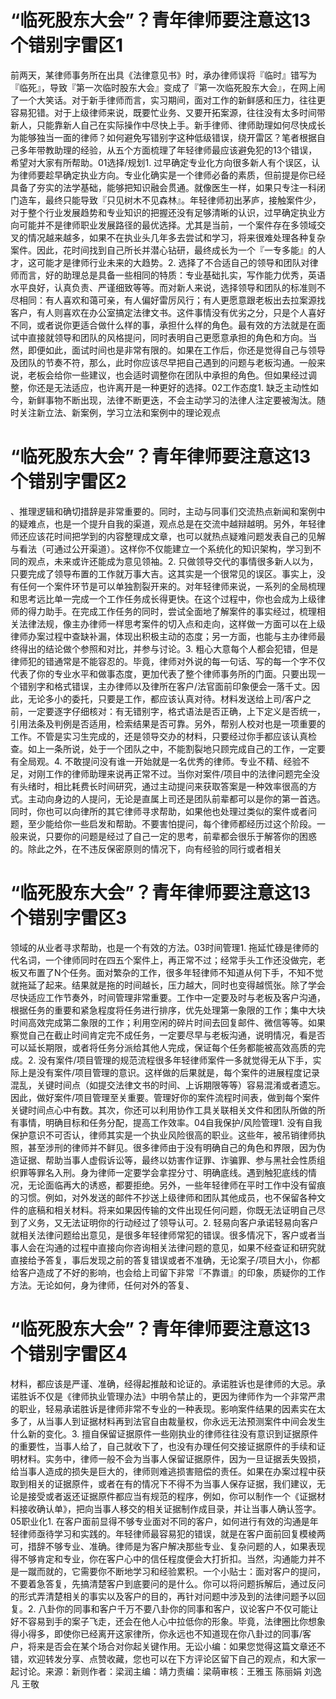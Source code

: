 # “临死股东大会”？青年律师要注意这13个错别字雷区1

前两天，某律师事务所在出具《法律意见书》时，承办律师误将『临时』错写为『临死』，导致『第一次临时股东大会』变成了『第一次临死股东大会』，在网上闹了一个大笑话。对于新手律师而言，实习期间，面对工作的新鲜感和压力，往往更容易犯错。对于上级律师来说，既要忙业务、又要开拓案源，往往没有太多时间带新人，只能靠新人自己在实际操作中尽快上手。新手律师、律师助理如何尽快成长为能够独当一面的律师？如何避免写错别字这种低级错误，绕开雷区？笔者根据自己多年带教助理的经验，从五个方面梳理了年轻律师最应该避免犯的13个错误，希望对大家有所帮助。01选择/规划1. 过早确定专业化方向很多新人有个误区，认为律师要趁早确定执业方向。专业化确实是一个律师必备的素质，但前提是你已经具备了夯实的法学基础，能够把知识融会贯通。就像医生一样，如果只专注一科闭门造车，最终只能导致『只见树木不见森林』。年轻律师初出茅庐，接触案件少，对于整个行业发展趋势和专业知识的把握还没有足够清晰的认识，过早确定执业方向可能并不是律师职业发展路径的最优选择。尤其是当前，一个案件存在多领域交叉的情况越来越多，如果不在执业头几年多去尝试和学习，将来很难处理各种复杂案件。因此，花时间找到自己所长并潜心钻研，最终成长为一个『一专多能』的人才，这可能才是律师行业未来的大趋势。2. 选择了不合适自己的领导和团队对律师而言，好的助理总是具备一些相同的特质：专业基础扎实，写作能力优秀，英语水平良好，认真负责、严谨细致等等。而对新人来说，选择领导和团队的标准则不尽相同：有人喜欢和蔼可亲，有人偏好雷厉风行；有人更愿意跟老板出去拉案源找客户，有人则喜欢在办公室搞定法律文书。这件事情没有优劣之分，只是个人喜好不同，或者说你更适合做什么样的事，承担什么样的角色。最有效的方法就是在面试中直接就领导和团队的风格提问，同时表明自己更愿意承担的角色和方向。当然，即便如此，面试时间也是非常有限的。如果在工作后，你还是觉得自己与领导及团队的节奏不符，那么，此时你应该尽早把自己遇到的问题与老板沟通。一般来说，老板会给你一些建议，也会适时调整你在团队中承担的角色。但如果经过调整，你还是无法适应，也许离开是一种更好的选择。02工作态度1. 缺乏主动性如今，新鲜事物不断出现，法律不断更迭，不会主动学习的法律人注定要被淘汰。随时关注新立法、新案例，学习立法和案例中的理论观点

# “临死股东大会”？青年律师要注意这13个错别字雷区2

、推理逻辑和确切措辞是非常重要的。同时，主动与同事们交流热点新闻和案例中的疑难点，也是一个提升自我的渠道，观点总是在交流中越辩越明。另外，年轻律师还应该花时间把学到的内容整理成文章，也可以就热点疑难问题发表自己的见解与看法（可通过公开渠道）。这样你不仅能建立一个系统化的知识架构，学习到不同的观点，未来或许还能成为意见领袖。2. 只做领导交代的事情很多新人以为，只要完成了领导布置的工作就万事大吉。这其实是一个很常见的误区。事实上，没有任何一个案件环节是可以单独割裂开来的。对年轻律师来说，一系列的全局梳理和思考远比单一完成一个工作任务成长得更快。在这个过程中，你也会成为上级律师的得力助手。在完成工作任务的同时，尝试全面地了解案件的事实经过，梳理相关法律法规，像主办律师一样思考案件的切入点和走向，这样做一方面可以在上级律师办案过程中查缺补漏，体现出积极主动的态度；另一方面，也能与主办律师最终得出的结论做个参照和对比，并参与讨论。3. 粗心大意每个人都会犯错，但是律师犯的错通常是不能容忍的。毕竟，律师对外说的每一句话、写的每一个字不仅代表了你的专业水平和做事态度，更加代表了整个律师事务所的门面。只要出现一个错别字和格式错误，主办律师以及律所在客户/法官面前印象便会一落千丈。因此，无论多小的委托，只要是工作，都应该认真对待。材料发送给上司/客户之前，一定要逐字仔细核对：有无错别字，格式语法是否正确，上下定义是否统一，引用法条及判例是否适用，检索结果是否可靠。另外，帮别人校对也是一项重要的工作。不管是实习生完成的，还是领导交办的材料，只要经过你手都应该认真检查。如上一条所说，处于一个团队之中，不能割裂地只顾完成自己的工作，一定要有全局观。4. 不敢提问没有谁一开始就是一名优秀的律师。专业不精、经验不足，对刚工作的律师助理来说再正常不过。当你对案件/项目中的法律问题完全没有头绪时，相比耗费长时间研究，通过主动提问来获取答案是一种效率很高的方式。主动向身边的人提问，无论是直属上司还是团队前辈都可以是你的第一首选。同时，你也可以向律所的其它律师寻求帮助，如果他也处理过类似的案件或者问题，至少能给你一些启发和帮助。不要害怕提问，每个律师都经历过这个阶段。一般来说，只要你的问题是经过了自己一定的思考，前辈都会很乐于解答你的困惑的。除此之外，在不违反保密原则的情况下，向有经验的同行或者相关

# “临死股东大会”？青年律师要注意这13个错别字雷区3

领域的从业者寻求帮助，也是一个有效的方法。03时间管理1. 拖延忙碌是律师的代名词，一个律师同时在四五个案件上，再正常不过；经常手头工作还没做完，老板又布置了N个任务。面对繁杂的工作，很多年轻律师不知道从何下手，不知不觉就拖延了起来。结果就是拖的时间越长，压力越大，同时也变得越慌张。除了学会尽快适应工作节奏外，时间管理非常重要。工作中一定要及时与老板及客户沟通，根据任务的重要和紧急程度将任务进行排序，优先处理第一象限的工作；集中大块时间高效完成第二象限的工作；利用空闲的碎片时间去回复邮件、微信等等。如果察觉自己在截止时间肯定完不成任务，一定要尽早与老板沟通，说明情况，看是否可以延长期限，或者将任务分派给其他人完成，保证每个任务都能被高效高质的完成。2. 没有案件/项目管理的规范流程很多年轻律师案件一多就觉得无从下手，实际上是没有案件/项目管理的意识。这样做的后果就是，每个案件的进展程度记录混乱，关键时间点（如提交法律文书的时间、上诉期限等等）容易混淆或者遗忘。因此，做好案件/项目管理至关重要。管理好你的案件流程时间表，做到每个案件关键时间点心中有数。其次，你还可以利用协作工具关联相关文件和团队所做的所有事情，明确目标和任务分配，提高工作效率。04自我保护/风险管理1. 没有自我保护意识不可否认，律师其实是一个执业风险很高的职业。这些年，被吊销律师执照，甚至涉刑的律师并不鲜见。很多律师由于没有明确自己的角色和界限，因为伪造证据、帮助当事人虚假诉讼等，最终以妨害作证罪、诈骗罪、参与黑社会性质组织罪等罪名入刑。身为律师一定要学会拿捏分寸、明确底线。遇到触犯底线的情况，无论面临再大的诱惑，都要拒绝。另外，一些年轻律师在平时工作中没有留痕的习惯。例如，对外发送的邮件不抄送上级律师和团队其他成员，也不保留各种文件的底稿和相关材料。将来如果因传输的文件出现任何问题，你既无法证明自己尽到了义务，又无法证明你的行动经过了领导认可。2. 轻易向客户承诺轻易向客户就相关法律问题给出意见，是很多年轻律师常犯的错误。很多情况下，客户或者当事人会在沟通的过程中直接向你咨询相关法律问题的意见，如果不经查证和研究就直接给予答复，事后发现之前的答复错误或者不准确，无论案子/项目大小，你都给客户造成了不好的影响，也会给上司留下非常『不靠谱』的印象，质疑你的工作方法。无论如何，身为律师，任何对外的答复、

# “临死股东大会”？青年律师要注意这13个错别字雷区4

材料，都应该是严谨、准确，经得起推敲和论证的。承诺胜诉也是律师的大忌。承诺胜诉不仅是《律师执业管理办法》中明令禁止的，更因为律师作为一个非常严肃的职业，轻易承诺胜诉是律师非常不专业的一种表现。影响案件结果的因素实在太多了，从当事人到证据材料再到法官自由裁量权，你永远无法预测案件中间会发生什么新的变化。3. 擅自保留证据原件一些刚执业的律师往往没有意识到证据原件的重要性，当事人给了，自己就收下了，也没有办理任何交接证据原件的手续和证明材料。实务中，律师一般不会为当事人保留证据原件，因为一旦证据丢失毁损，给当事人造成的损失是巨大的，律师则难逃损害赔偿的责任。如果在办案过程中获取到相关的证据原件，或者在有的情况下不得不为当事人保存证据，我们建议，无论是接受或者返还证据原件都应当有规范的程序，例如，你可以制作一个《证据材料接收确认单》，把向当事人移交的相关证据制作成目录，并让当事人确认签字。05职业化1. 在客户面前显得不够专业面对不同的客户，如何进行有效的沟通是年轻律师亟待学习和实践的。年轻律师最容易犯的错误，就是在客户面前回复模棱两可，措辞不够专业、准确。律师是为客户解决那些专业、复杂问题的人，如果表现得不够肯定和专业，你在客户心中的信任程度便会大打折扣。当然，沟通能力并不是一蹴而就的，它需要你不断地学习和经验累积。一个小贴士：面对客户的提问，不要着急答复，先搞清楚客户到底要问的是什么。你可以将问题拆解后，通过反问的形式弄清楚相关的事实以及客户的目的，再针对问题中涉及到的法律问题予以回复。2. 八卦你的同事和客户千万不要八卦你的同事和客户，议论客户不仅可能让好不容易到手的案子飞走，还会在他人心中拉低你的形象。毕竟，法律圈比你想象得小得多，即使你已经离开这家律所，你永远也不知道现在你八卦过的同事/客户，将来是否会在某个场合对你起关键作用。无讼小编：如果您觉得这篇文章还不错，欢迎转发分享、点赞收藏，您也可以在下方评论区留下自己的观点，和大家一起讨论。来源：新则作者：梁润主编：靖力责编：梁萌审核：王雅玉 陈丽娟 刘逸凡 王敬


